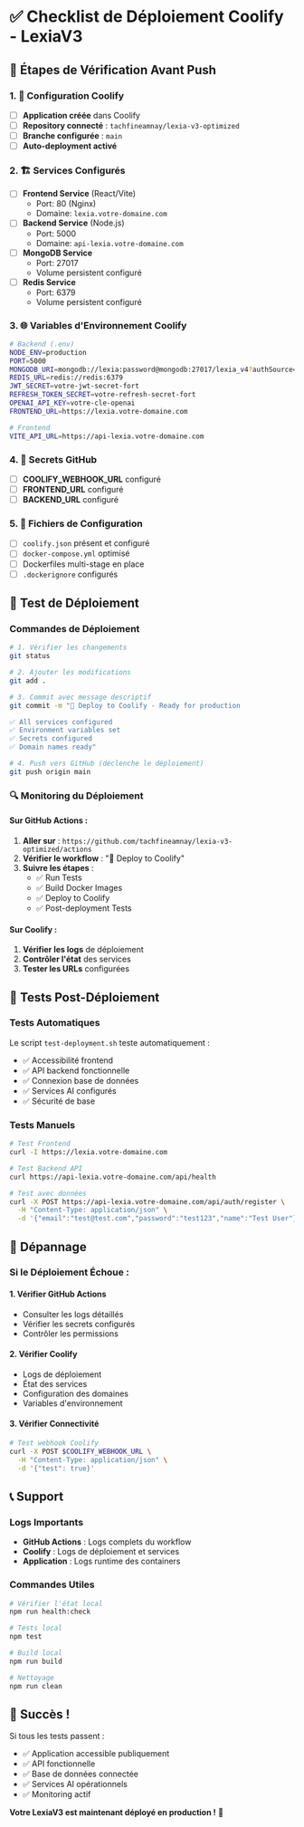 # ✅ Checklist de Déploiement Coolify - LexiaV3

## 🎯 Étapes de Vérification Avant Push

### 1. 🔧 Configuration Coolify
- [ ] **Application créée** dans Coolify
- [ ] **Repository connecté** : `tachfineamnay/lexia-v3-optimized`
- [ ] **Branche configurée** : `main`
- [ ] **Auto-deployment activé**

### 2. 🏗️ Services Configurés
- [ ] **Frontend Service** (React/Vite)
  - Port: 80 (Nginx)
  - Domaine: `lexia.votre-domaine.com`
- [ ] **Backend Service** (Node.js)
  - Port: 5000
  - Domaine: `api-lexia.votre-domaine.com`
- [ ] **MongoDB Service**
  - Port: 27017
  - Volume persistent configuré
- [ ] **Redis Service**
  - Port: 6379
  - Volume persistent configuré

### 3. 🌐 Variables d'Environnement Coolify
```bash
# Backend (.env)
NODE_ENV=production
PORT=5000
MONGODB_URI=mongodb://lexia:password@mongodb:27017/lexia_v4?authSource=admin
REDIS_URL=redis://redis:6379
JWT_SECRET=votre-jwt-secret-fort
REFRESH_TOKEN_SECRET=votre-refresh-secret-fort
OPENAI_API_KEY=votre-cle-openai
FRONTEND_URL=https://lexia.votre-domaine.com

# Frontend
VITE_API_URL=https://api-lexia.votre-domaine.com
```

### 4. 🔐 Secrets GitHub
- [ ] **COOLIFY_WEBHOOK_URL** configuré
- [ ] **FRONTEND_URL** configuré
- [ ] **BACKEND_URL** configuré

### 5. 📁 Fichiers de Configuration
- [ ] `coolify.json` présent et configuré
- [ ] `docker-compose.yml` optimisé
- [ ] Dockerfiles multi-stage en place
- [ ] `.dockerignore` configurés

## 🚀 Test de Déploiement

### Commandes de Déploiement
```bash
# 1. Vérifier les changements
git status

# 2. Ajouter les modifications
git add .

# 3. Commit avec message descriptif
git commit -m "🚀 Deploy to Coolify - Ready for production

✅ All services configured
✅ Environment variables set
✅ Secrets configured
✅ Domain names ready"

# 4. Push vers GitHub (déclenche le déploiement)
git push origin main
```

### 🔍 Monitoring du Déploiement

#### Sur GitHub Actions :
1. **Aller sur** : `https://github.com/tachfineamnay/lexia-v3-optimized/actions`
2. **Vérifier le workflow** : "🚀 Deploy to Coolify"
3. **Suivre les étapes** :
   - ✅ Run Tests
   - ✅ Build Docker Images
   - ✅ Deploy to Coolify
   - ✅ Post-deployment Tests

#### Sur Coolify :
1. **Vérifier les logs** de déploiement
2. **Contrôler l'état** des services
3. **Tester les URLs** configurées

## 🧪 Tests Post-Déploiement

### Tests Automatiques
Le script `test-deployment.sh` teste automatiquement :
- ✅ Accessibilité frontend
- ✅ API backend fonctionnelle
- ✅ Connexion base de données
- ✅ Services AI configurés
- ✅ Sécurité de base

### Tests Manuels
```bash
# Test Frontend
curl -I https://lexia.votre-domaine.com

# Test Backend API
curl https://api-lexia.votre-domaine.com/api/health

# Test avec données
curl -X POST https://api-lexia.votre-domaine.com/api/auth/register \
  -H "Content-Type: application/json" \
  -d '{"email":"test@test.com","password":"test123","name":"Test User"}'
```

## 🚨 Dépannage

### Si le Déploiement Échoue :

#### 1. Vérifier GitHub Actions
- Consulter les logs détaillés
- Vérifier les secrets configurés
- Contrôler les permissions

#### 2. Vérifier Coolify
- Logs de déploiement
- État des services
- Configuration des domaines
- Variables d'environnement

#### 3. Vérifier Connectivité
```bash
# Test webhook Coolify
curl -X POST $COOLIFY_WEBHOOK_URL \
  -H "Content-Type: application/json" \
  -d '{"test": true}'
```

## 📞 Support

### Logs Importants
- **GitHub Actions** : Logs complets du workflow
- **Coolify** : Logs de déploiement et services
- **Application** : Logs runtime des containers

### Commandes Utiles
```bash
# Vérifier l'état local
npm run health:check

# Tests local
npm test

# Build local
npm run build

# Nettoyage
npm run clean
```

## 🎉 Succès !

Si tous les tests passent :
- ✅ Application accessible publiquement
- ✅ API fonctionnelle
- ✅ Base de données connectée
- ✅ Services AI opérationnels
- ✅ Monitoring actif

**Votre LexiaV3 est maintenant déployé en production !** 🚀